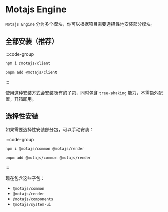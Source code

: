 # Motajs Engine

`Motajs Engine` 分为多个模块，你可以根据项目需要选择性地安装部分模块。

## 全部安装（推荐）

:::code-group

```bash [npm]
npm i @motajs/client
```

```bash [pnpm]
pnpm add @motajs/client
```

:::

使用这种安装方式会安装所有的子包，同时包含 `tree-shaking` 能力，不需额外配置，开箱即用。

## 选择性安装

如果需要选择性安装部分包，可以手动安装：

:::code-group

```bash [npm]
npm i @motajs/common @motajs/render
```

```bash [pnpm]
pnpm add @motajs/common @motajs/render
```

:::

现在包含这些子包：

-   `@motajs/common`
-   `@motajs/render`
-   `@motajs/components`
-   `@motajs/system-ui`
